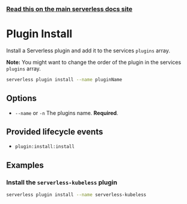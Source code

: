 <!--
title: Serverless Framework Commands - Azure Functions - Plugin Install
menuText: Plugin Install
menuOrder: 11
description: Install a Serverless plugin
layout: Doc
-->

<!-- DOCS-SITE-LINK:START automatically generated  -->
### [Read this on the main serverless docs site](https://www.serverless.com/framework/docs/providers/azure/cli-reference/plugin-install)
<!-- DOCS-SITE-LINK:END -->

# Plugin Install

Install a Serverless plugin and add it to the services `plugins` array.

**Note:** You might want to change the order of the plugin in the services `plugins` array.

```bash
serverless plugin install --name pluginName
```

## Options
- `--name` or `-n` The plugins name. **Required**.

## Provided lifecycle events
- `plugin:install:install`

## Examples

### Install the `serverless-kubeless` plugin

```bash
serverless plugin install --name serverless-kubeless
```
